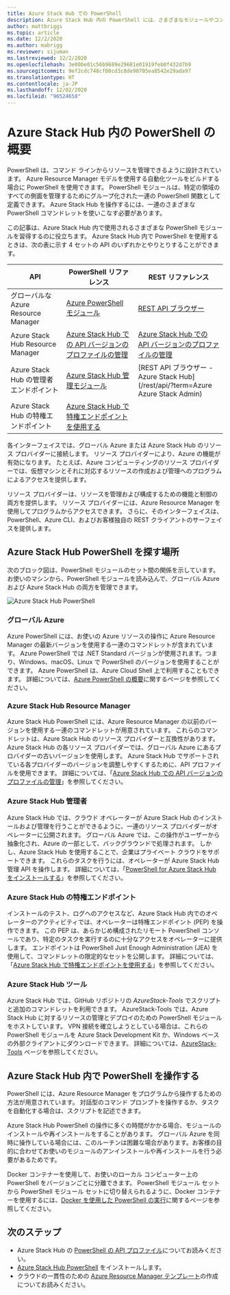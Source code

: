```yaml
---
title: Azure Stack Hub での PowerShell
description: Azure Stack Hub 内の PowerShell には、さまざまなモジュールやコンテキストがあります。
author: mattbriggs
ms.topic: article
ms.date: 12/2/2020
ms.author: mabrigg
ms.reviewer: sijuman
ms.lastreviewed: 12/2/2020
ms.openlocfilehash: 3e00be01c56b9689e29681e01919feb0f432d7b9
ms.sourcegitcommit: 9ef2cdc748cf00cd3c8de90705ea0542e29ada97
ms.translationtype: HT
ms.contentlocale: ja-JP
ms.lasthandoff: 12/02/2020
ms.locfileid: "96524658"
---
```

# <a name="get-started-with-powershell-in-azure-stack-hub"></a>Azure Stack Hub 内の PowerShell の概要

PowerShell は、コマンド ラインからリソースを管理できるように設計されています。 Azure Resource Manager モデルを使用する自動化ツールをビルドする場合に PowerShell を使用できます。 PowerShell モジュールは、特定の領域のすべての側面を管理するためにグループ化された一連の PowerShell 関数として定義できます。 Azure Stack Hub を操作するには、一連のさまざまな PowerShell コマンドレットを使いこなす必要があります。

この記事は、Azure Stack Hub 内で使用されるさまざまな PowerShell モジュールを習得するのに役立ちます。 Azure Stack Hub 内で PowerShell を使用するときは、次の表に示す 4 セットの API のいずれかとやりとりすることができます。

| API | PowerShell リファレンス | REST リファレンス |
| --- | --- | --- |
| グローバルな Azure Resource Manager | [Azure PowerShell モジュール](https://github.com/Azure/azure-powershell/blob/master/documentation/azure-powershell-modules.md) | [REST API ブラウザー](/rest/api/) |
| Azure Stack Hub Resource Manager | [Azure Stack Hub での API バージョンのプロファイルの管理](azure-stack-version-profiles.md) | [Azure Stack Hub での API バージョンのプロファイルの管理](azure-stack-version-profiles.md) |
| Azure Stack Hub の管理者エンドポイント | [Azure Stack Hub 管理モジュール](/powershell/azure/azure-stack/overview) | [REST API ブラウザー - Azure Stack Hub](/rest/api/?term=Azure Azure Stack Admin) |
| Azure Stack Hub の特権エンドポイント | [Azure Stack Hub で特権エンドポイントを使用する](../operator/azure-stack-privileged-endpoint.md) | |

各インターフェイスでは、グローバル Azure または Azure Stack Hub のリソース プロバイダーに接続します。 リソース プロバイダーにより、Azure の機能が有効になります。 たとえば、Azure コンピューティングのリソース プロバイダーでは、仮想マシンとそれに対応するリソースの作成および管理へのプログラムによるアクセスを提供します。

リソース プロバイダーは、リソースを管理および構成するための機能と制御の両方を提供します。 リソース プロバイダーには、Azure Resource Manager を使用してプログラムからアクセスできます。 さらに、そのインターフェイスは、PowerShell、Azure CLI、およびお客様独自の REST クライアントのサーフェイスを提供します。

## <a name="where-to-find-azure-stack-hub-powershell"></a>Azure Stack Hub PowerShell を探す場所

次のブロック図は、PowerShell モジュールのセット間の関係を示しています。 お使いのマシンから、PowerShell モジュールを読み込んで、グローバル Azure および Azure Stack Hub の両方を管理できます。

![Azure Stack Hub PowerShell](media/azure-stack-powershell-overview/azure-stack-powershell.svg)

### <a name="global-azure"></a>グローバル Azure

Azure PowerShell には、お使いの Azure リソースの操作に Azure Resource Manager の最新バージョンを使用する一連のコマンドレットが含まれています。 Azure PowerShell では .NET Standard バージョンが使用されます。つまり、Windows、macOS、Linux で PowerShell のバージョンを使用することができます。 Azure PowerShell は、Azure Cloud Shell 上で利用することもできます。 詳細については、[Azure PowerShell の概要](/powershell/azure/get-started-azureps)に関するページを参照してください。

### <a name="azure-stack-hub-resource-manager"></a>Azure Stack Hub Resource Manager

Azure Stack Hub PowerShell には、Azure Resource Manager の以前のバージョンを使用する一連のコマンドレットが用意されています。 これらのコマンドレットは、Azure Stack Hub のリソース プロバイダーと互換性があります。 Azure Stack Hub の各リソース プロバイダーでは、グローバル Azure にあるプロバイダーの古いバージョンを使用します。 Azure Stack Hub でサポートされている各プロバイダーのバージョンを調整しやすくするために、API プロファイルを使用できます。 詳細については、「[Azure Stack Hub での API バージョンのプロファイルの管理](azure-stack-version-profiles.md)」を参照してください。

### <a name="azure-stack-hub-administrator"></a>Azure Stack Hub 管理者

Azure Stack Hub では、クラウド オペレーターが Azure Stack Hub のインストールおよび管理を行うことができるように、一連のリソース プロバイダーがオペレーターに公開されます。 グローバル Azure では、この操作がユーザーから抽象化され、Azure の一部として、バックグラウンドで処理されます。 しかし、Azure Stack Hub を使用することで、企業はプライベート クラウドをサポートできます。 これらのタスクを行うには、オペレーターが Azure Stack Hub 管理 API を操作します。 詳細については、「[PowerShell for Azure Stack Hub をインストールする](../operator/powershell-install-az-module.md)」を参照してください。

### <a name="azure-stack-hub-privileged-endpoint"></a>Azure Stack Hub の特権エンドポイント

インストールのテスト、ログへのアクセスなど、Azure Stack Hub 内でのオペレーターのアクティビティでは、オペレーターは特権エンドポイント (PEP) を操作できます。 この PEP は、あらかじめ構成されたリモート PowerShell コンソールであり、特定のタスクを実行するのに十分なアクセスをオペレーターに提供します。 エンドポイントは PowerShell Just Enough Administration (JEA) を使用して、コマンドレットの限定的なセットを公開します。 詳細については、「[Azure Stack Hub で特権エンドポイントを使用する](../operator/azure-stack-privileged-endpoint.md)」を参照してください。

### <a name="azure-stack-hub-tools"></a>Azure Stack Hub ツール

Azure Stack Hub では、GitHub リポジトリの *AzureStack-Tools* でスクリプトと追加のコマンドレットを利用できます。 AzureStack-Tools では、Azure Stack Hub に対するリソースの管理とデプロイのための PowerShell モジュールをホストしています。 VPN 接続を確立しようとしている場合は、これらの PowerShell モジュールを Azure Stack Development Kit か、Windows ベースの外部クライアントにダウンロードできます。 詳細については、[AzureStack-Tools](https://github.com/Azure/AzureStack-Tools) ページを参照してください。

## <a name="work-with-powershell-in-azure-stack-hub"></a>Azure Stack Hub 内で PowerShell を操作する

PowerShell には、Azure Resource Manager をプログラムから操作するための方法が用意されています。 対話型のコマンド プロンプトを操作するか、タスクを自動化する場合は、スクリプトを記述できます。

Azure Stack Hub PowerShell の操作に多くの時間がかかる場合、モジュールのインストールや再インストールをすることがあります。 グローバル Azure を同時に操作している場合には、このルーチンは困難な場合があります。お客様の目的に合わせてお使いのモジュールのアンインストールや再インストールを行う必要があるためです。

Docker コンテナーを使用して、お使いのローカル コンピューター上の PowerShell をバージョンごとに分離できます。 PowerShell モジュール セットから PowerShell モジュール セットに切り替えられるように、Docker コンテナーを使用するには、[Docker を使用した PowerShell の実行](azure-stack-powershell-user-docker.md)に関するページを参照してください。


## <a name="next-steps"></a>次のステップ

- Azure Stack Hub の [PowerShell の API プロファイル](azure-stack-version-profiles.md)についてお読みください。
- [Azure Stack Hub PowerShell](../operator/powershell-install-az-module.md) をインストールします。
- クラウドの一貫性のための [Azure Resource Manager テンプレート](azure-stack-develop-templates.md)の作成についてお読みください。
